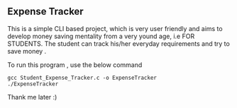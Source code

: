 ## Expense Tracker

This is a simple CLI based project, which is very user friendly and aims to develop money saving mentality from a very yound age, i.e FOR STUDENTS. The student can track his/her everyday requirements and try to save money .

To run this program , use the below command

```
gcc Student_Expense_Tracker.c -o ExpenseTracker
./ExpenseTracker
```

Thank me later :) 




